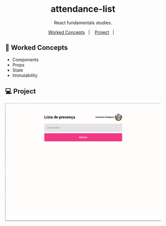 # <h1 align="center">attendance-list</h1>

<p align="center"> React fundamentals studies.
</p>

<p align="center">
 <a href="#-Worked-concepts">Worked Concepts</a>&nbsp;&nbsp;&nbsp;|&nbsp;&nbsp;&nbsp;
  <a href="#-Project">Project</a>&nbsp;&nbsp;&nbsp;|&nbsp;&nbsp;&nbsp;
</p>

## 📝 Worked Concepts

- Components
- Props
- State
- Immutability

## 💻 Project

<p align="center">
  <img src="src/assets/demo.gif" alt="animated" />
</p>
